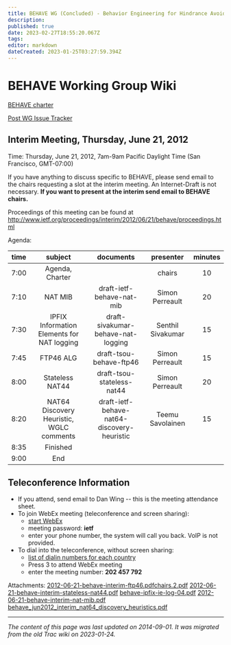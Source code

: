 ```yaml
---
title: BEHAVE WG (Concluded) - Behavior Engineering for Hindrance Avoidance
description: 
published: true
date: 2023-02-27T18:55:20.067Z
tags: 
editor: markdown
dateCreated: 2023-01-25T03:27:59.394Z
---
```


# BEHAVE Working Group Wiki
[BEHAVE charter](http://www.ietf.org/html.charters/behave-charter.html)

[Post WG Issue Tracker](/group/behave/PostIssueTracker)

## Interim Meeting, Thursday, June 21, 2012
Time: Thursday, June 21, 2012, 7am-9am Pacific Daylight Time (San Francisco, GMT-07:00)

If you have anything to discuss specific to BEHAVE, please send email to the chairs requesting a slot at the interim meeting. An Internet-Draft is not necessary. **If you want to present at the interim send email to BEHAVE chairs.**

Proceedings of this meeting can be found at http://www.ietf.org/proceedings/interim/2012/06/21/behave/proceedings.html

Agenda:

| time |                   subject                  |                  documents                  |     presenter     | minutes |
|:----:|:------------------------------------------:|:-------------------------------------------:|:-----------------:|:-------:|
| 7:00 | Agenda, Charter                            |                                             | chairs            |      10 |
| 7:10 | NAT MIB                                    | draft-ietf-behave-nat-mib                   | Simon Perreault   |      20 |
| 7:30 | IPFIX Information Elements for NAT logging | draft-sivakumar-behave-nat-logging          | Senthil Sivakumar |      15 |
| 7:45 | FTP46 ALG                                  | draft-tsou-behave-ftp46                     | Simon Perreault   |      15 |
| 8:00 | Stateless NAT44                            | draft-tsou-stateless-nat44                  | Simon Perreault   |      20 |
| 8:20 | NAT64 Discovery Heuristic, WGLC comments   | draft-ietf-behave-nat64-discovery-heuristic | Teemu Savolainen  |      15 |
| 8:35 | Finished                                   |                                             |                   |         |
| 9:00 | End                                        |                                             |                   |         |
## Teleconference Information
- If you attend, send email to Dan Wing -- this is the meeting attendance sheet.
- To join WebEx meeting (teleconference and screen sharing):
	- [start WebEx](https://cisco.webex.com/ciscosales/j.php?ED=197918192&UID=0&PW=NZDg2OTE2YWY2&RT=MiM0)
	- meeting password: **ietf**
	- enter your phone number, the system will call you back. VoIP is not provided.
- To dial into the teleconference, without screen sharing:
	- [list of dialin numbers for each country](http://cisco.com/en/US/about/doing_business/conferencing/index.html)
	- Press 3 to attend WebEx meeting
	- enter the meeting number: **202 457 792**
  
Attachments:
[2012-06-21-behave-interim-ftp46.pdf](/2012-06-21-behave-interim-ftp46.pdf)[chairs.2.pdf](/chairs.2.pdf)
[2012-06-21-behave-interim-stateless-nat44.pdf](/2012-06-21-behave-interim-stateless-nat44.pdf)
[behave-ipfix-ie-log-04.pdf](/behave-ipfix-ie-log-04.pdf)
[2012-06-21-behave-interim-nat-mib.pdf](/2012-06-21-behave-interim-nat-mib.pdf)
[behave_jun2012_interim_nat64_discovery_heuristics.pdf](/behave_jun2012_interim_nat64_discovery_heuristics.pdf)
&nbsp;
&nbsp;
&nbsp;

---

*The content of this page was last updated on 2014-09-01. It was migrated from the old Trac wiki on 2023-01-24.*